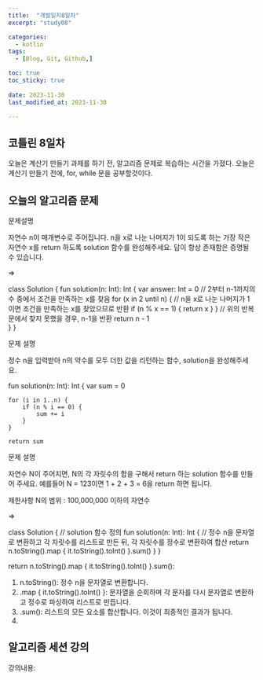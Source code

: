 ```yaml
---
title:  "개발일지8일차" 
excerpt: "study08"

categories:
  - kotlin
tags:
  - [Blog, Git, Github,]

toc: true
toc_sticky: true
 
date: 2023-11-30
last_modified_at: 2023-11-30

---
```



## 코틀린 8일차

오늘은 계산기 만들기 과제를 하기 전, 알고리즘 문제로 복습하는 시간을 가졌다.
오늘은 계산기 만들기 전에, for, while 문을 공부할것이다.

## 오늘의 알고리즘 문제


문제설명


자연수 n이 매개변수로 주어집니다. n을 x로 나눈 나머지가 1이 되도록 하는 가장 작은 자연수 x를 return 하도록 solution 함수를 완성해주세요. 답이 항상 존재함은 증명될 수 있습니다.

=>


class Solution {
    fun solution(n: Int): Int {
        var answer: Int = 0
         // 2부터 n-1까지의 수 중에서 조건을 만족하는 x를 찾음
        for (x in 2 until n) {
         // n을 x로 나눈 나머지가 1이면 조건을 만족하는 x를 찾았으므로 반환
        if (n % x == 1) {
      return x
        }
        }
        // 위의 반복문에서 찾지 못했을 경우, n-1을 반환
         return n - 1  
    }
}


문제 설명


정수 n을 입력받아 n의 약수를 모두 더한 값을 리턴하는 함수, solution을 완성해주세요.


fun solution(n: Int): Int {
    var sum = 0

    for (i in 1..n) {
        if (n % i == 0) {
            sum += i
        }
    }

    return sum

문제 설명

자연수 N이 주어지면, N의 각 자릿수의 합을 구해서 return 하는 solution 함수를 만들어 주세요.
예를들어 N = 123이면 1 + 2 + 3 = 6을 return 하면 됩니다.

제한사항
N의 범위 : 100,000,000 이하의 자연수

=>

class Solution {
    // solution 함수 정의
    fun solution(n: Int): Int {
        // 정수 n을 문자열로 변환하고 각 자릿수를 리스트로 만든 뒤, 각 자릿수를 정수로 변환하여 합산
        return n.toString().map { it.toString().toInt() }.sum()
    }
}





return n.toString().map { it.toString().toInt() }.sum():

1) n.toString(): 정수 n을 문자열로 변환합니다.
2) .map { it.toString().toInt() }: 문자열을 순회하며 각 문자를 다시 문자열로 변환하고 정수로 파싱하여 리스트로 만듭니다.
3) .sum(): 리스트의 모든 요소를 합산합니다. 이것이 최종적인 결과가 됩니다.
4) 
 ## 알고리즘 세션 강의

 강의내용:
 
